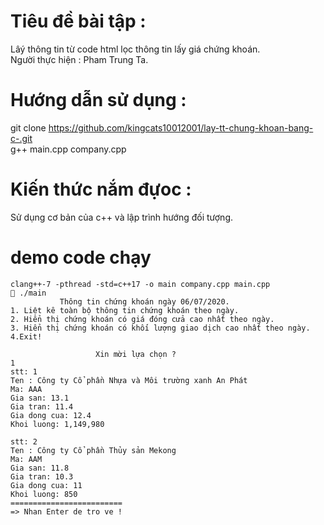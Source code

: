 # Tiêu đề bài tập :
Lâý thông tin từ code html lọc thông tin lấy giá chứng khoán. <br>
Người thực hiện : Pham Trung Ta.

# Hướng dẫn sử dụng :
git clone https://github.com/kingcats10012001/lay-tt-chung-khoan-bang-c-.git <br>
g++ main.cpp company.cpp
# Kiến thức nắm đựoc :
Sử dụng cơ bản của c++ và lập trình hướng đối tượng.
# demo code chạy

 ```
 clang++-7 -pthread -std=c++17 -o main company.cpp main.cpp
 ./main
            Thông tin chứng khoán ngày 06/07/2020.
1. Liệt kê toàn bộ thông tin chứng khoán theo ngày.
2. Hiển thị chứng khoán có giá đóng cửa cao nhất theo ngày.
3. Hiển thị chứng khoán có khối lượng giao dịch cao nhất theo ngày.
4.Exit! 

                    Xin mời lựa chọn ?         
1
stt: 1
Ten : Công ty Cổ phần Nhựa và Môi trường xanh An Phát
Ma: AAA
Gia san: 13.1
Gia tran: 11.4
Gia dong cua: 12.4
Khoi luong: 1,149,980

stt: 2
Ten : Công ty Cổ phần Thủy sản Mekong
Ma: AAM
Gia san: 11.8
Gia tran: 10.3
Gia dong cua: 11
Khoi luong: 850
=========================
=> Nhan Enter de tro ve !
```
